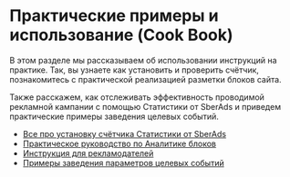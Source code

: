 # Практические примеры и использование (Cook Book)

В этом разделе мы рассказываем об использовании инструкций на практике. Так, вы узнаете как установить и проверить счётчик, познакомитесь с практической реализацией разметки блоков сайта.

Также расскажем, как отслеживать эффективность проводимой рекламной кампании с помощью Статистики от SberAds и приведем практические примеры заведения целевых событий.

* [Все про установку счётчика Статистики от SberAds](vse-pro-ustanovku-schyotchika/)
* [Практическое руководство по Аналитике блоков](prakticheskoe-rukovodstvo-po-analitike-blokov/)
* [Инструкция для рекламодателей](instrukciya-dlya-reklamodatelei.md)
* [Примеры заведения параметров целевых событий](primery-zavedeniya-parametrov-celevykh-sobytii/)
